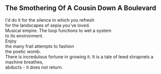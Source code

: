 The Smothering Of A Cousin Down A Boulevard
-------------------------------------------
I'd do it for the silence in which you refresh  
for the landscapes of sepia you've loved.  
Musical empire. The loop functions to wet a system  
to its environment.  
Enjoy  
the many frail attempts to fashion  
the poetic womb.  
There is incredulous fortune in growing it. It is a tale of lewd shrapnels a machine breathes,  
abducts - it does not return.  
